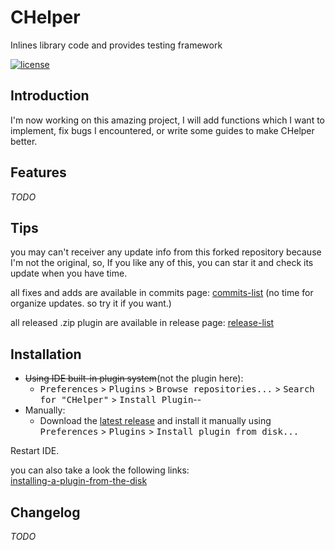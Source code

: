 CHelper
=======

Inlines library code and provides testing framework

[![license][license]][license-link]

Introduction
------------

I'm now working on this amazing project, I will add functions which I want to implement, fix bugs I encountered, or write some guides to make CHelper better.

Features
--------
*TODO*

Tips
----

you may can't receiver any update info from this forked repository because I'm not the original, so, If you like any of this, you can star it and check its update when you have time.

all fixes and adds are available in commits page: [commits-list][commits-list]
(no time for organize updates. so try it if you want.)

all released .zip plugin are available in release page: [release-list][latest-release]  

Installation
------------
- ~~Using IDE built-in plugin system~~(not the plugin here):
  - <kbd>Preferences</kbd> > <kbd>Plugins</kbd> > <kbd>Browse repositories...</kbd> > <kbd>Search for "CHelper"</kbd> > <kbd>Install Plugin</kbd>--
- Manually:
  - Download the [latest release][latest-release] and install it manually using <kbd>Preferences</kbd> > <kbd>Plugins</kbd> > <kbd>Install plugin from disk...</kbd>
  
Restart IDE.

you can also take a look the following links:  
[installing-a-plugin-from-the-disk][installing-a-plugin-from-the-disk]

Changelog
---------
*TODO*


[release-list]: https://github.com/scruel/idea-chelper/releases
[latest-release]: https://github.com/scruel/idea-chelper/releases
[commits-list]: https://github.com/scruel/idea-chelper/commits/master
[build-status]: https://travis-ci.org/paulvollmer/apistatus.svg?branch=master
[license]: https://img.shields.io/github/license/mashape/apistatus.svg?maxAge=2592000
[license-link]: https://github.com/scruel/ClipIt/blob/master/LICENSE
[installing-a-plugin-from-the-disk]: https://www.jetbrains.com/help/idea/installing-a-plugin-from-the-disk.html
